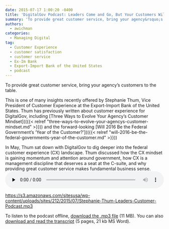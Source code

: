 ```yaml
---
date: 2015-07-17 1:00:20 -0400
title: 'DigitalGov Podcast: Leaders Come and Go, But Your Customers Will Remain'
summary: 'To provide great customer service, bring your agency&rsquo;s customers to the table. This is one of many insights recently offered by Stephanie Thum, Vice President of Customer Experience at the Export-Import Bank of the United States. Thum has previously written about customer experience for DigitalGov, including Three Ways to Evolve Your Agency&rsquo;s Customer Mindset and'
authors:
  - awichman
categories:
  - Managing Digital
tag:
  - Customer Experience
  - customer satisfaction
  - customer service
  - Ex-Im Bank
  - Export-Import Bank of the United States
  - podcast
---
```


To provide great customer service, bring your agency’s customers to the table.

This is one of many insights recently offered by Stephanie Thum, Vice President of Customer Experience at the Export-Import Bank of the United States. Thum has previously written about customer experience for DigitalGov, including [Three Ways to Evolve Your Agency’s Customer Mindset](({{< relref "three-ways-to-evolve-your-agencys-customer-mindset.md" >}})) and the forward-looking [Will 2016 Be the Federal Government’s ‘Year of the Customer?’](({{< relref "will-2016-be-the-federal-governments-year-of-the-customer.md" >}}))

In May, Thum sat down with DigitalGov to dig deeper into the federal customer experience (CX) landscape. Thum discussed how the CX mindset is gaining momentum and attention around government, how CX is a management discipline that deserves a seat at the C-suite, and why providing great customer service makes fundamental business sense.<audio class="wp-audio-shortcode" id="audio-288702-3" preload="none" style="width: 100%;" controls="controls"><source type="audio/mpeg" src="https://s3.amazonaws.com/sitesusa/wp-content/uploads/sites/212/2015/07/Stephanie-Thum-Leaders-Customer-Podcast.mp3?_=3" />

<https://s3.amazonaws.com/sitesusa/wp-content/uploads/sites/212/2015/07/Stephanie-Thum-Leaders-Customer-Podcast.mp3></audio> 

 

To listen to the podcast offline, [download the .mp3 file](https://s3.amazonaws.com/sitesusa/wp-content/uploads/sites/212/2015/07/Stephanie-Thum-Leaders-Customer-Podcast.mp3 "Listen to An Inside look at the Digital Analytics Program") (11 MB). You can also [download and read the transcript](https://s3.amazonaws.com/sitesusa/wp-content/uploads/sites/212/2015/07/DigitalGov-Customer-Service-Podcast-Transcript-May-2015-Ashley-Wichman-and-Stephanie-Thum.docx) (5 pages, 21 kb MS Word).